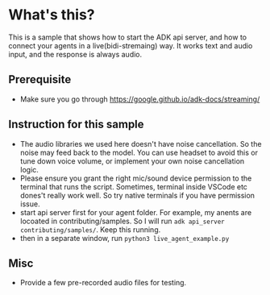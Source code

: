 # What's this?

This is a sample that shows how to start the ADK api server, and how to connect
your agents in a live(bidi-stremaing) way. It works text and audio input, and
the response is always audio.

## Prerequisite

- Make sure you go through https://google.github.io/adk-docs/streaming/

## Instruction for this sample

- The audio libraries we used here doesn't have noise cancellation. So the noise
 may feed back to the model. You can use headset to avoid this or tune down
  voice volume, or implement your own noise cancellation logic.
- Please ensure you grant the right mic/sound device permission to the terminal
 that runs the script. Sometimes, terminal inside VSCode etc dones't really work
  well. So try native terminals if you have permission issue.
- start api server first for your agent folder. For example, my anents are
 locoated in contributing/samples. So I will run
  `adk api_server contributing/samples/`. Keep this running.
- then in a separate window, run `python3 live_agent_example.py`

## Misc

- Provide a few pre-recorded audio files for testing.